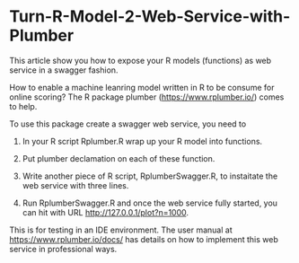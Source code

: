 # Turn-R-Model-2-Web-Service-with-Plumber
This article show you how to expose your R models (functions) as web service in a swagger fashion. 

How to enable a machine leanring model written in R to be consume for online scoring? The R package plumber (https://www.rplumber.io/) comes to help.

To use this package create a swagger web service, you need to

1. In your R script Rplumber.R wrap up your R model into functions.

2. Put plumber declamation on each of these function.

3. Write another piece of R script, RplumberSwagger.R, to instaitate the web service with three lines.

4. Run RplumberSwagger.R and once the web service fully started, you can hit with URL http://127.0.0.1/plot?n=1000. 

This is for testing in an IDE environment. The user manual at https://www.rplumber.io/docs/ has details on how to implement this web service in professional ways.


